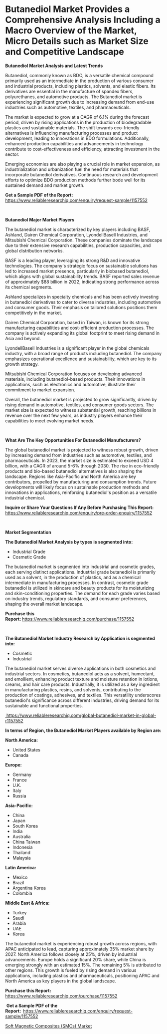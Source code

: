 <p><h1>Butanediol Market Provides a Comprehensive Analysis Including a Macro Overview of the Market, Micro Details such as Market Size and Competitive Landscape</h1></p><p><strong>Butanediol Market Analysis and Latest Trends</strong></p>
<p><p>Butanediol, commonly known as BDO, is a versatile chemical compound primarily used as an intermediate in the production of various consumer and industrial products, including plastics, solvents, and elastic fibers. Its derivatives are essential in the manufacture of spandex fibers, polyurethanes, and automotive products. The Butanediol market is experiencing significant growth due to increasing demand from end-use industries such as automotive, textiles, and pharmaceuticals.</p><p>The market is expected to grow at a CAGR of 6.1% during the forecast period, driven by rising applications in the production of biodegradable plastics and sustainable materials. The shift towards eco-friendly alternatives is influencing manufacturing processes and product development, leading to innovations in BDO formulations. Additionally, enhanced production capabilities and advancements in technology contribute to cost-effectiveness and efficiency, attracting investment in the sector. </p><p>Emerging economies are also playing a crucial role in market expansion, as industrialization and urbanization fuel the need for materials that incorporate butanediol derivatives. Continuous research and development efforts to optimize BDO production methods further bode well for its sustained demand and market growth.</p></p>
<p><strong>Get a Sample PDF of the Report:&nbsp;</strong> <a href="https://www.reliableresearchiq.com/enquiry/request-sample/1157552?utm_campaign=3174&utm_medium=2&utm_source=Github&utm_content=ia&utm_term=21032025&utm_id=butanediol">https://www.reliableresearchiq.com/enquiry/request-sample/1157552</a></p>
<p>&nbsp;</p>
<p><strong>Butanediol Major Market Players</strong></p>
<p><p>The butanediol market is characterized by key players including BASF, Ashland, Dairen Chemical Corporation, LyondellBasell Industries, and Mitsubishi Chemical Corporation. These companies dominate the landscape due to their extensive research capabilities, production capacities, and global distribution networks.</p><p>BASF is a leading player, leveraging its strong R&D and innovative technologies. The company's strategic focus on sustainable solutions has led to increased market presence, particularly in biobased butanediol, which aligns with global sustainability trends. BASF reported sales revenue of approximately $88 billion in 2022, indicating strong performance across its chemical segments.</p><p>Ashland specializes in specialty chemicals and has been actively investing in butanediol derivatives to cater to diverse industries, including automotive and consumer goods. Their emphasis on tailored solutions positions them competitively in the market. </p><p>Dairen Chemical Corporation, based in Taiwan, is known for its strong manufacturing capabilities and cost-efficient production processes. The company is actively expanding its global footprint to meet rising demand in Asia and beyond.</p><p>LyondellBasell Industries is a significant player in the global chemicals industry, with a broad range of products including butanediol. The company emphasizes operational excellence and sustainability, which are key to its growth strategy. </p><p>Mitsubishi Chemical Corporation focuses on developing advanced materials, including butanediol-based products. Their innovations in applications, such as electronics and automotive, illustrate their commitment to market expansion.</p><p>Overall, the butanediol market is projected to grow significantly, driven by rising demand in automotive, textiles, and consumer goods sectors. The market size is expected to witness substantial growth, reaching billions in revenue over the next few years, as industry players enhance their capabilities to meet evolving market needs.</p></p>
<p>&nbsp;</p>
<p><strong>What Are The Key Opportunities For Butanediol Manufacturers?</strong></p>
<p><p>The global butanediol market is projected to witness robust growth, driven by increasing demand from industries such as automotive, textiles, and pharmaceuticals. In 2023, the market size is estimated to exceed USD 4 billion, with a CAGR of around 5-6% through 2030. The rise in eco-friendly products and bio-based butanediol alternatives is also shaping the landscape. Regions like Asia-Pacific and North America are key contributors, propelled by manufacturing and consumption trends. Future developments will likely focus on sustainable production methods and innovations in applications, reinforcing butanediol's position as a versatile industrial chemical.</p></p>
<p><strong>Inquire or Share Your Questions If Any Before Purchasing This Report:</strong> <a href="https://www.reliableresearchiq.com/enquiry/pre-order-enquiry/1157552?utm_campaign=3174&utm_medium=2&utm_source=Github&utm_content=ia&utm_term=21032025&utm_id=butanediol">https://www.reliableresearchiq.com/enquiry/pre-order-enquiry/1157552</a></p>
<p>&nbsp;</p>
<p><strong>Market Segmentation</strong></p>
<p><strong>The Butanediol Market Analysis by types is segmented into:</strong></p>
<p><ul><li>Industrial Grade</li><li>Cosmetic Grade</li></ul></p>
<p><p>The butanediol market is segmented into industrial and cosmetic grades, each serving distinct applications. Industrial grade butanediol is primarily used as a solvent, in the production of plastics, and as a chemical intermediate in manufacturing processes. In contrast, cosmetic grade butanediol is utilized in skincare and beauty products for its moisturizing and skin-conditioning properties. The demand for each grade varies based on industry trends, regulatory standards, and consumer preferences, shaping the overall market landscape.</p></p>
<p><strong>Purchase this Report:&nbsp;</strong><a href="https://www.reliableresearchiq.com/purchase/1157552?utm_campaign=3174&utm_medium=2&utm_source=Github&utm_content=ia&utm_term=21032025&utm_id=butanediol">https://www.reliableresearchiq.com/purchase/1157552</a></p>
<p>&nbsp;</p>
<p><strong>The Butanediol Market Industry Research by Application is segmented into:</strong></p>
<p><ul><li>Cosmetic</li><li>Industrial</li></ul></p>
<p><p>The butanediol market serves diverse applications in both cosmetics and industrial sectors. In cosmetics, butanediol acts as a solvent, humectant, and emollient, enhancing product texture and moisture retention in lotions, creams, and hair care products. Industrially, it is utilized as a key ingredient in manufacturing plastics, resins, and solvents, contributing to the production of coatings, adhesives, and textiles. This versatility underscores butanediol's significance across different industries, driving demand for its sustainable and functional properties.</p></p>
<p><a href="https://www.reliableresearchiq.com/global-butanediol-market-in-global-r1157552?utm_campaign=3174&utm_medium=2&utm_source=Github&utm_content=ia&utm_term=21032025&utm_id=butanediol">&nbsp;https://www.reliableresearchiq.com/global-butanediol-market-in-global-r1157552</a></p>
<p><strong>In terms of Region, the Butanediol Market Players available by Region are:</strong></p>
<p>
    <p> <strong> North America: </strong>
        <ul>
            <li>United States</li>
            <li>Canada</li>
        </ul>
        </p> 
    <p> <strong> Europe: </strong>
        <ul>
            <li>Germany</li>
            <li>France</li>
            <li>U.K.</li>
            <li>Italy</li>
            <li>Russia</li>
        </ul>
        </p> 
    <p> <strong> Asia-Pacific: </strong>
        <ul>
            <li>China</li>
            <li>Japan</li>
            <li>South Korea</li>
            <li>India</li>
            <li>Australia</li>
            <li>China Taiwan</li>
            <li>Indonesia</li>
            <li>Thailand</li>
            <li>Malaysia</li>
        </ul>
        </p> 
    <p> <strong> Latin America: </strong>
        <ul>
            <li>Mexico</li>
            <li>Brazil</li>
            <li>Argentina Korea</li>
            <li>Colombia</li>
        </ul>
        </p> 
    <p> <strong> Middle East & Africa: </strong>
        <ul>
            <li>Turkey</li>
            <li>Saudi</li>
            <li>Arabia</li>
            <li>UAE</li>
            <li>Korea</li>
        </ul>
    </p>
    </p>
<p><p>The butanediol market is experiencing robust growth across regions, with APAC anticipated to lead, capturing approximately 35% market share by 2027. North America follows closely at 25%, driven by industrial advancements. Europe holds a significant 20% share, while China is emerging strongly with an estimated 15%. The remaining 5% is attributed to other regions. This growth is fueled by rising demand in various applications, including plastics and pharmaceuticals, positioning APAC and North America as key players in the global landscape.</p></p>
<p><strong>Purchase this Report: </strong><a href="https://www.reliableresearchiq.com/purchase/1157552?utm_campaign=3174&utm_medium=2&utm_source=Github&utm_content=ia&utm_term=21032025&utm_id=butanediol">https://www.reliableresearchiq.com/purchase/1157552</a></p>
<p>&nbsp;<strong>Get a Sample PDF of the Report:&nbsp;&nbsp;</strong><a href="https://www.reliableresearchiq.com/enquiry/request-sample/1157552?utm_campaign=3174&utm_medium=2&utm_source=Github&utm_content=ia&utm_term=21032025&utm_id=butanediol">https://www.reliableresearchiq.com/enquiry/request-sample/1157552</a></p>
<p><strong></strong></p>
<p><p><a href="https://github.com/samesdufloiw/Market-Research-Report-List-1/blob/main/soft-magnetic-composites-smcs-market.md?utm_campaign=3174&utm_medium=2&utm_source=Github&utm_content=ia&utm_term=21032025&utm_id=butanediol">Soft Magnetic Composites (SMCs) Market</a></p></p>